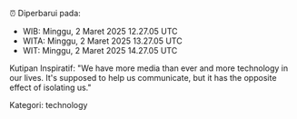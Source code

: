 ⏰ Diperbarui pada:
- WIB: Minggu, 2 Maret 2025 12.27.05 UTC
- WITA: Minggu, 2 Maret 2025 13.27.05 UTC
- WIT: Minggu, 2 Maret 2025 14.27.05 UTC

Kutipan Inspiratif:
"We have more media than ever and more technology in our lives. It's supposed to help us communicate, but it has the opposite effect of isolating us."


Kategori: technology

